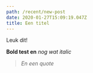 ```yaml
---
path: /recent/new-post
date: 2020-01-27T15:09:19.047Z
title: Een titel
---
```

Leuk dit!

**Bold test en** *nog wat italic*

> *En een quote*
